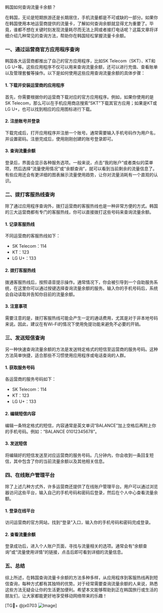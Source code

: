 韩国如何查询流量卡余额？

在韩国，无论是短期旅游还是长期居住，手机流量都是不可或缺的一部分。如果你在韩国使用本地运营商提供的流量卡，了解如何查询余额就显得尤为重要了。毕竟，谁都不想在关键时刻发现流量耗尽而无法上网或者接打电话呢？这篇文章将详细介绍几种常见的查询方法，帮助你在韩国轻松掌握流量卡余额。

### 一、通过运营商官方应用程序查询

韩国各大运营商都推出了自己的官方应用程序，比如SK Telecom（SKT）、KT和LG U+等。这些应用程序不仅可以用来查询流量余额，还可以进行充值、查看账单以及管理套餐等操作。以下是如何使用这些应用查询流量余额的具体步骤：

#### 1. 下载并安装运营商的应用程序
首先，你需要根据你的运营商下载对应的官方应用程序。例如，如果你使用的是SK Telecom，那么可以在手机应用商店搜索“SKT”下载其官方应用；如果是KT或LG U+，也可以找到相应的应用图标进行下载。

#### 2. 注册账号并登录
下载完成后，打开应用程序并注册一个账号。通常需要输入手机号码作为用户名，并设置密码。注册完成后，使用刚刚创建的账号登录即可。

#### 3. 查询流量余额
登录后，界面会显示各种服务选项。一般来说，点击“我的账户”或者类似的菜单项，然后选择“流量使用情况”或“余额查询”，就可以看到当前剩余的流量信息了。有些应用还会有更详细的图表展示流量使用趋势，让你对流量消耗有一个直观的认识。

### 二、拨打客服热线查询

除了通过应用程序查询外，拨打运营商的客服热线也是一种非常方便的方式。韩国的三大运营商都有专门的客服热线，你可以直接拨打这些号码来查询流量余额。

#### 1. 记录客服热线
不同运营商的客服热线如下：
- SK Telecom：114
- KT：123
- LG U+：133

#### 2. 拨打客服热线
拨通客服热线后，按照语音提示操作。通常情况下，你会被引导到一个自助服务系统，在这里你可以通过按键选择查询流量余额的服务。输入你的手机号码后，系统会自动读取并告知你目前的流量余额。

#### 3. 注意事项
需要注意的是，拨打客服热线可能会产生一定的通话费用，尤其是对于非本地号码来说。因此，建议在有Wi-Fi的情况下使用免提功能来避免不必要的开销。

### 三、发送短信查询

另一种快速查询流量余额的方法是发送特定格式的短信至运营商的服务号码。这种方法简单快捷，适合那些不习惯使用应用程序或电话查询的人群。

#### 1. 获取服务号码
各运营商的服务号码如下：
- SK Telecom：114
- KT：123
- LG U+：133

#### 2. 编辑短信内容
编辑一条特定格式的短信，内容通常是英文单词“BALANCE”加上空格后再附上你的手机号码。例如：“BALANCE 01012345678”。

#### 3. 发送短信
将编辑好的短信发送至对应运营商的服务号码。几分钟内，你会收到一条回复短信，其中包含了你的当前流量余额以及其他相关信息。

### 四、在线账户管理平台

除了上述几种方式外，许多运营商还提供了在线账户管理平台。用户可以通过浏览器访问这些平台，输入自己的手机号码和密码后登录，然后在个人中心查看流量余额。

#### 1. 登录在线平台
访问运营商的官方网站，找到“登录”入口，输入你的手机号码和密码完成登录。

#### 2. 查看流量余额
登录成功后，进入个人账户页面，寻找与流量相关的选项。通常会有“余额查询”或“流量使用详情”的链接，点击后即可看到详细的流量信息。

### 五、总结

综上所述，在韩国查询流量卡余额的方法多种多样，从应用程序到客服热线再到短信查询，每种方式都有其独特的优势。对于经常需要查询流量余额的人来说，熟悉这些方法无疑会让你的生活更加便利。希望本文能够帮助到正在韩国旅行或生活的朋友们，让大家都能更好地享受移动网络带来的乐趣！

[TG💪+ @jx0703 ![Image](https://github.com/user-attachments/assets/dbca1d08-cadb-493c-b0ec-ad6f7a83f270)]